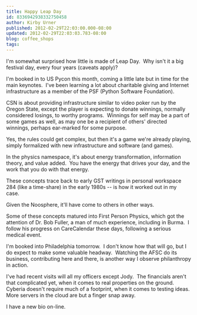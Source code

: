 ```yaml
---
title: Happy Leap Day
id: 8336942938332750458
author: Kirby Urner
published: 2012-02-29T22:03:00.000-08:00
updated: 2012-02-29T22:03:03.783-08:00
blog: coffee_shops
tags: 
---
```


I'm somewhat surprised how little is made of Leap Day.  Why isn't it a big festival day, every four years (caveats apply)?

I'm booked in to US Pycon this month, coming a little late but in time for the main keynotes.  I've been learning a lot about charitable giving and Internet infrastructure as a member of the PSF (Python Software Foundation).

CSN is about providing infrastructure similar to video poker run by the Oregon State, except the player is expecting to donate winnings, normally considered losings, to worthy programs.  Winnings for self may be a part of some games as well, as may one be a recipient of others' directed winnings, perhaps ear-marked for some purpose. 

Yes, the rules could get complex, but then it's a game we're already playing, simply formalized with new infrastructure and software (and games).

In the physics namespace, it's about energy transformation, information theory, and value added.  You have the energy that drives your day, and the work that you do with that energy. 

These concepts trace back to early GST writings in personal workspace 284 (like a time-share) in the early 1980s -- is how it worked out in my case. 

Given the Noosphere, it'll have come to others in other ways. 

Some of these concepts matured into First Person Physics, which got the attention of Dr. Bob Fuller, a man of much experience, including in Burma.  I follow his progress on CareCalendar these days, following a serious medical event.

I'm booked into Philadelphia tomorrow.  I don't know how that will go, but I do expect to make some valuable headway.  Watching the AFSC do its business, contributing here and there, is another way I observe philanthropy in action.

I've had recent visits will all my officers except Jody.  The financials aren't that complicated yet, when it comes to real properties on the ground.  Cyberia doesn't require much of a footprint, when it comes to testing ideas.  More servers in the cloud are but a finger snap away.

I have a new bio on-line.